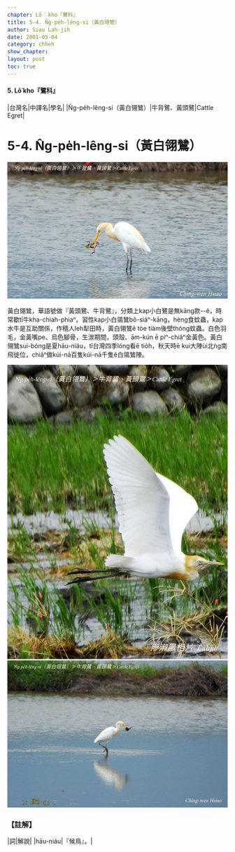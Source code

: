 ```yaml
---
chapter: Lō͘ kho『鷺科』
title: 5-4. N̂g-pe̍h-lêng-si（黃白翎鷥）
author: Siau Lah-jih
date: 2001-05-04
category: chheh
show_chapter:
layout: post
toc: true
---
```


#### 5. Lō͘ kho『鷺科』

|台灣名|中譯名|學名|
|N̂g-pe̍h-lêng-si（黃白翎鷥）|牛背鷺、黃頭鷺|Cattle Egret|


# 5-4. N̂g-pe̍h-lêng-si（黃白翎鷥）

![](../too5/05/05-4-1.黃白翎鷥.jpg)


黃白翎鷥，華語號做『黃頭鷺、牛背鷺』，分類上kap小白鷺是無kāng款--ê，時常歇tī牛kha-chiah-phiaⁿ。習性kap小白鴒鷥bô-siáⁿ-kāng，hèng食蚊蟲，kap水牛是互助關係，作穡人leh犁田時，黃白翎鷥ē tòe tiàm後壁thóng蚊蟲。白色羽毛，金黃嘴pe、烏色腳骨，生湠期間，頭殼、ām-kún ē pìⁿ-chiâⁿ金黃色。黃白翎鷥sui-bóng是夏hāu-niáu，tī台灣四季lóng看ē tio̍h，秋天時ē kui大陣ùi北ǹg南飛徙位，chiâⁿ做kúi-nā百隻kúi-nā千隻ê白鴒鷥陣。


![](../too5/05/05-4-2.黃白鴒鷥.jpg)
![](../too5/05/05-4-3.黃白鴒鷥.jpg)

### 【註解】

|詞|解說|
|hāu-niáu|『候鳥』。|
